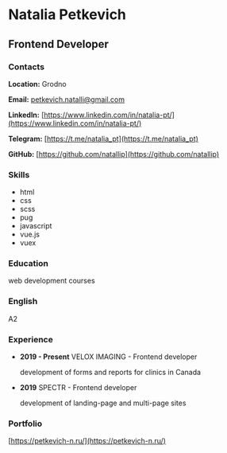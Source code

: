 # Natalia Petkevich

## Frontend Developer

### Contacts

**Location:** Grodno

**Email:** petkevich.natalli@gmail.com

**LinkedIn:** [https://www.linkedin.com/in/natalia-pt/](https://www.linkedin.com/in/natalia-pt/)

**Telegram:** [https://t.me/natalia_pt](https://t.me/natalia_pt)

**GitHub:** [https://github.com/natallip](https://github.com/natallip)

### Skills

- html
- css
- scss
- pug
- javascript
- vue.js
- vuex

### Education

web development courses

### English

A2

### Experience

- **2019 - Present**
  VELOX IMAGING - Frontend developer

  development of forms and reports for clinics in Canada

- **2019**
  SPECTR - Frontend developer

  development of landing-page and multi-page sites

### Portfolio

[https://petkevich-n.ru/](https://petkevich-n.ru/)

